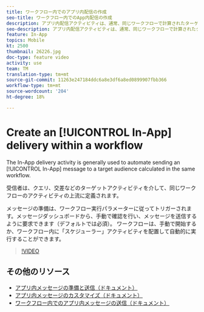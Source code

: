 ```yaml
---
title: ワークフロー内でのアプリ内配信の作成
seo-title: ワークフロー内でのApp内配信の作成
description: アプリ内配信アクティビティは、通常、同じワークフローで計算されたターゲットオーディエンスへのアプリ内メッセージの送信を自動化するために使用されます。
seo-description: アプリ内配信アクティビティは、通常、同じワークフローで計算されたターゲットオーディエンスへのアプリ内メッセージの送信を自動化するために使用されます。
feature: In-App
topics: Mobile
kt: 2500
thumbnail: 26226.jpg
doc-type: feature video
activity: use
team: TM
translation-type: tm+mt
source-git-commit: 11263e247184ddc6a8e3df6a8ed0899907fbb366
workflow-type: tm+mt
source-wordcount: '204'
ht-degree: 18%

---
```



# Create an [!UICONTROL In-App] delivery within a workflow

The In-App delivery activity is generally used to automate sending an [!UICONTROL In-App] message to a target audience calculated in the same workflow.

受信者は、クエリ、交差などのターゲットアクティビティを介して、同じワークフローのアクティビティの上流に定義されます。

メッセージの準備は、ワークフロー実行パラメーターに従ってトリガーされます。メッセージダッシュボードから、手動で確認を行い、メッセージを送信するように要求できます（デフォルトでは必須）。 ワークフローは、手動で開始するか、ワークフロー内に「スケジューラー」アクティビティを配置して自動的に実行することができます。

>[!VIDEO](https://video.tv.adobe.com/v/26226?quality=12)

## その他のリソース

* [アプリ内メッセージの準備と送信（ドキュメント）](https://docs.adobe.com/content/help/en/campaign-standard/using/communication-channels/in-app-messaging/preparing-and-sending-an-in-app-message.html)
* [アプリ内メッセージのカスタマイズ（ドキュメント）](https://docs.adobe.com/content/help/en/campaign-standard/using/communication-channels/in-app-messaging/customizing-an-in-app-message.html)
* [ワークフロー内でのアプリ内メッセージの送信（ドキュメント）](https://docs.adobe.com/content/help/en/campaign-standard/using/managing-processes-and-data/channel-activities/in-app-delivery.html)
